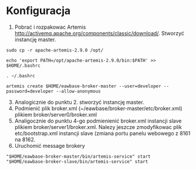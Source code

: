 # Konfiguracja

1. Pobrać i rozpakowac Artemis http://activemq.apache.org/components/classic/download/. Stworzyć instancję master.

````
sudo cp -r apache-artemis-2.9.0 /opt/

echo 'export PATH=/opt/apache-artemis-2.9.0/bin:$PATH' >> $HOME/.bashrc

. ~/.bashrc

artemis create $HOME/eawbase-broker-master --user=developer --password=developer --allow-anonymous
````

3. Analogicznie do punktu 2. stworzyć instancję master.
4. Podmienić plik broker.xml (~/eawbase/broker-master/etc/broker.xml) plikiem broker/server0/broker.xml 
5. Analigocznie do punktu 4-go podmienienić broker.xml instancji slave plikiem broker/server1/broker.xml. Nalezy jeszcze zmodyfikowac plik etc/bootstrap.xml instancji slave (zmiana portu panelu webowego z 8161 na 8162.
6. Uruchomić message brokery

````
"$HOME/eawbase-broker-master/bin/artemis-service" start
"$HOME/eawbase-broker-slave/bin/artemis-service" start
````
